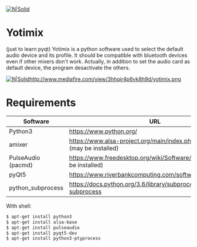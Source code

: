 [![N|Solid](https://upload.wikimedia.org/wikipedia/commons/thumb/5/5d/Breezeicons-devices-64-audio-card.svg/64px-Breezeicons-devices-64-audio-card.svg.png)](https://nodesource.com/products/nsolid)
# Yotimix
(just to learn pyqt)
Yotimix is a python software used to select the default audio device and its profile. It should be compatible with bluetooth devices even if other mixers don't work. Actually, in addition to set the audio card as default device, the program desactivate the 
others.

[![N|Solid](http://www.mediafire.com/view/3hhqir4p6vk8h9d/yotimix.png)](https://nodesource.com/products/nsolid)http://www.mediafire.com/view/3hhqir4p6vk8h9d/yotimix.png

# Requirements
| Software | URL |
| ------ | ------ |
| Python3 | https://www.python.org/ |
| amixer| https://www.alsa-project.org/main/index.php/Main_Page (may be installed)|
| PulseAudio (pacmd) | https://www.freedesktop.org/wiki/Software/PulseAudio/ (may be installed)|
| pyQt5 | https://www.riverbankcomputing.com/software/pyqt/ |
| python_subprocess | https://docs.python.org/3.6/library/subprocess.html#module-subprocess |

With shell:
```sh
$ apt-get install python3
$ apt-get install alsa-base
$ apt-get install pulseaudio
$ apt-get install pyqt5-dev
$ apt-get install python3-ptyprocess
```
